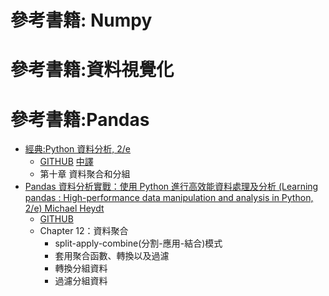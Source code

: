 # 參考書籍: Numpy
# 參考書籍:資料視覺化

# 參考書籍:Pandas
- [經典:Python 資料分析, 2/e](https://www.tenlong.com.tw/products/9789864769254)
  - [GITHUB](https://github.com/wesm/pydata-book) [中譯](https://github.com/LearnXu/pydata-notebook/tree/master/)
  - 第十章 資料聚合和分組
- [Pandas 資料分析實戰：使用 Python 進行高效能資料處理及分析 (Learning pandas : High-performance data manipulation and analysis in Python, 2/e) Michael Heydt ](https://www.tenlong.com.tw/products/9789864343898)
  - [GITHUB](https://github.com/PacktPublishing/Learning-Pandas-Second-Edition) 
  - Chapter 12：資料聚合
    - split-apply-combine(分割-應用-結合)模式
    - 套用聚合函數、轉換以及過濾
    - 轉換分組資料
    - 過濾分組資料
